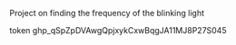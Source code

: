 Project on finding the frequency of the blinking light

token  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
 
